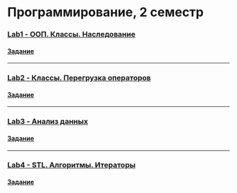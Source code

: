 # Программирование, 2 семестр

### [Lab1 - ООП. Классы. Наследование](https://github.com/1Menemi1/IS-2020-prog-2-sem/tree/main/homework1)
#### [Задание](https://github.com/1Menemi1/IS-2020-prog-2-sem/blob/main/homework1/lab1.pdf)
---
### [Lab2 - Классы. Перегрузка операторов](https://github.com/1Menemi1/IS-2020-prog-2-sem/tree/main/homework2)
#### [Задание](https://github.com/1Menemi1/IS-2020-prog-2-sem/blob/main/homework2/lab2.pdf)
---
### [Lab3 - Анализ данных](https://github.com/1Menemi1/IS-2020-prog-2-sem/tree/main/homework3)
#### [Задание](https://github.com/1Menemi1/IS-2020-prog-2-sem/blob/main/homework3/lab3.pdf)
---
### [Lab4 - STL. Алгоритмы. Итераторы](https://github.com/1Menemi1/IS-2020-prog-2-sem/tree/main/homework4)
#### [Задание](https://github.com/1Menemi1/IS-2020-prog-2-sem/blob/main/homework4/lab4.pdf)
